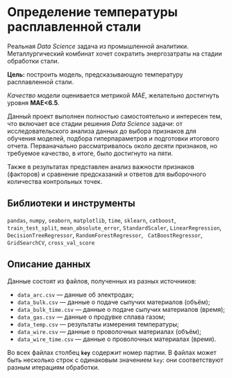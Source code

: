 # Определение температуры расплавленной стали

Реальная *Data Science* задача из промышленной аналитики. Металлургический комбинат хочет сократить энергозатраты на стадии обработки стали.

**Цель:** построить модель, предсказывающую температуру расплавленной стали. 

*Качество модели* оценивается метрикой *MAE*, желательно достигнуть уровня **MAE<6.5**.

Данный проект выполнен полностью самостоятельно и интересен тем, что включает все стадии решения *Data Science* задачи: от исследовательского анализа данных до выбора признаков для обучения моделей, подбора гиперпараметров и подготовки итогового отчета.
Перваначально рассматривалось около десяти признаков, но требуемое качество, в итоге, было достигнуто на пяти. 

Также в результатах представлен анализ важности признаков (факторов) и сравнение предсказаний и ответов для выборочного количества контрольных точек.


## Библиотеки и инструменты

 `pandas`, `numpy`, `seaborn`, `matplotlib`, `time`, `sklearn`, `catboost`, `train_test_split`, `mean_absolute_error`, `StandardScaler`, `LinearRegression`, `DecisionTreeRegressor`, `RandomForestRegressor`, ` CatBoostRegressor`, `GridSearchCV`, `cross_val_score`


## Описание данных

Данные состоят из файлов, полученных из разных источников:

- `data_arc.csv` — данные об электродах;
- `data_bulk.csv` — данные о подаче сыпучих материалов (объём);
- `data_bulk_time.csv` *—* данные о подаче сыпучих материалов (время);
- `data_gas.csv` — данные о продувке сплава газом;
- `data_temp.csv` — результаты измерения температуры;
- `data_wire.csv` — данные о проволочных материалах (объём);
- `data_wire_time.csv` — данные о проволочных материалах (время).

Во всех файлах столбец **`key`** содержит номер партии. В файлах может быть несколько строк с одинаковым значением `key`: они соответствуют разным итерациям обработки.

